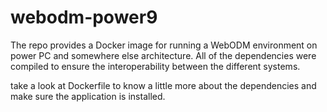 # webodm-power9

The repo provides a Docker image for running a WebODM environment on power PC and somewhere else architecture. All of the dependencies were compiled to ensure the interoperability between the different systems.


take a look at Dockerfile to know a little more about the dependencies and make sure the application is installed.
